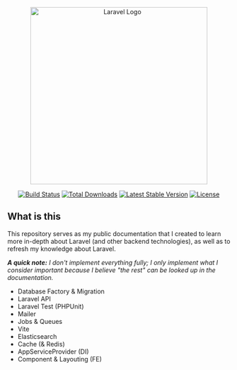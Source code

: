 <p align="center"><a href="https://laravel.com" target="_blank"><img src="https://raw.githubusercontent.com/laravel/art/master/logo-lockup/5%20SVG/2%20CMYK/1%20Full%20Color/laravel-logolockup-cmyk-red.svg" width="400" alt="Laravel Logo"></a></p>

<p align="center">
<a href="https://github.com/laravel/framework/actions"><img src="https://github.com/laravel/framework/workflows/tests/badge.svg" alt="Build Status"></a>
<a href="https://packagist.org/packages/laravel/framework"><img src="https://img.shields.io/packagist/dt/laravel/framework" alt="Total Downloads"></a>
<a href="https://packagist.org/packages/laravel/framework"><img src="https://img.shields.io/packagist/v/laravel/framework" alt="Latest Stable Version"></a>
<a href="https://packagist.org/packages/laravel/framework"><img src="https://img.shields.io/packagist/l/laravel/framework" alt="License"></a>
</p>

## What is this

This repository serves as my public documentation that I created to learn more in-depth about Laravel (and other backend technologies), as well as to refresh my knowledge about Laravel.

***A quick note:** I don't implement everything fully; I only implement what I consider important because I believe "the rest" can be looked up in the documentation.*

- Database Factory & Migration
- Laravel API
- Laravel Test (PHPUnit)
- Mailer
- Jobs & Queues
- Vite
- Elasticsearch
- Cache (& Redis)
- AppServiceProvider (DI)
- Component & Layouting (FE)

